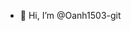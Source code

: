 - 👋 Hi, I’m @Oanh1503-git

<!---
Oanh1503-git/Oanh1503-git is a ✨ special ✨ repository because its `README.md` (this file) appears on your GitHub profile.
You can click the Preview link to take a look at your changes.
--->
